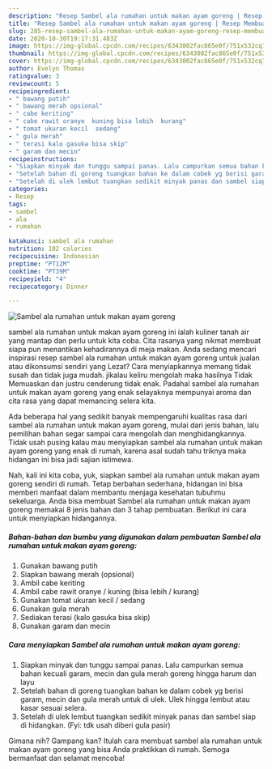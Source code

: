 ```yaml
---
description: "Resep Sambel ala rumahan untuk makan ayam goreng | Resep Membuat Sambel ala rumahan untuk makan ayam goreng Yang Enak Dan Lezat"
title: "Resep Sambel ala rumahan untuk makan ayam goreng | Resep Membuat Sambel ala rumahan untuk makan ayam goreng Yang Enak Dan Lezat"
slug: 285-resep-sambel-ala-rumahan-untuk-makan-ayam-goreng-resep-membuat-sambel-ala-rumahan-untuk-makan-ayam-goreng-yang-enak-dan-lezat
date: 2020-10-30T19:17:31.483Z
image: https://img-global.cpcdn.com/recipes/6343002fac865e0f/751x532cq70/sambel-ala-rumahan-untuk-makan-ayam-goreng-foto-resep-utama.jpg
thumbnail: https://img-global.cpcdn.com/recipes/6343002fac865e0f/751x532cq70/sambel-ala-rumahan-untuk-makan-ayam-goreng-foto-resep-utama.jpg
cover: https://img-global.cpcdn.com/recipes/6343002fac865e0f/751x532cq70/sambel-ala-rumahan-untuk-makan-ayam-goreng-foto-resep-utama.jpg
author: Evelyn Thomas
ratingvalue: 3
reviewcount: 5
recipeingredient:
- " bawang putih"
- " bawang merah opsional"
- " cabe keriting"
- " cabe rawit oranye  kuning bisa lebih  kurang"
- " tomat ukuran kecil  sedang"
- " gula merah"
- " terasi kalo gasuka bisa skip"
- " garam dan mecin"
recipeinstructions:
- "Siapkan minyak dan tunggu sampai panas. Lalu campurkan semua bahan kecuali garam, mecin dan gula merah goreng hingga harum dan layu"
- "Setelah bahan di goreng tuangkan bahan ke dalam cobek yg berisi garam, mecin dan gula merah untuk di ulek. Ulek hingga lembut atau kasar sesuai selera."
- "Setelah di ulek lembut tuangkan sedikit minyak panas dan sambel siap di hidangkan. (Fyi: tdk usah diberi gula pasir)"
categories:
- Resep
tags:
- sambel
- ala
- rumahan

katakunci: sambel ala rumahan 
nutrition: 182 calories
recipecuisine: Indonesian
preptime: "PT12M"
cooktime: "PT39M"
recipeyield: "4"
recipecategory: Dinner

---
```



![Sambel ala rumahan untuk makan ayam goreng](https://img-global.cpcdn.com/recipes/6343002fac865e0f/751x532cq70/sambel-ala-rumahan-untuk-makan-ayam-goreng-foto-resep-utama.jpg)


sambel ala rumahan untuk makan ayam goreng ini ialah kuliner tanah air yang mantap dan perlu untuk kita coba. Cita rasanya yang nikmat membuat siapa pun menantikan kehadirannya di meja makan.
Anda sedang mencari inspirasi resep sambel ala rumahan untuk makan ayam goreng untuk jualan atau dikonsumsi sendiri yang Lezat? Cara menyiapkannya memang tidak susah dan tidak juga mudah. jikalau keliru mengolah maka hasilnya Tidak Memuaskan dan justru cenderung tidak enak. Padahal sambel ala rumahan untuk makan ayam goreng yang enak selayaknya mempunyai aroma dan cita rasa yang dapat memancing selera kita.



Ada beberapa hal yang sedikit banyak mempengaruhi kualitas rasa dari sambel ala rumahan untuk makan ayam goreng, mulai dari jenis bahan, lalu pemilihan bahan segar sampai cara mengolah dan menghidangkannya. Tidak usah pusing kalau mau menyiapkan sambel ala rumahan untuk makan ayam goreng yang enak di rumah, karena asal sudah tahu triknya maka hidangan ini bisa jadi sajian istimewa.


Nah, kali ini kita coba, yuk, siapkan sambel ala rumahan untuk makan ayam goreng sendiri di rumah. Tetap berbahan sederhana, hidangan ini bisa memberi manfaat dalam membantu menjaga kesehatan tubuhmu sekeluarga. Anda bisa membuat Sambel ala rumahan untuk makan ayam goreng memakai 8 jenis bahan dan 3 tahap pembuatan. Berikut ini cara untuk menyiapkan hidangannya.

<!--inarticleads1-->

##### Bahan-bahan dan bumbu yang digunakan dalam pembuatan Sambel ala rumahan untuk makan ayam goreng:

1. Gunakan  bawang putih
1. Siapkan  bawang merah (opsional)
1. Ambil  cabe keriting
1. Ambil  cabe rawit oranye / kuning (bisa lebih / kurang)
1. Gunakan  tomat ukuran kecil / sedang
1. Gunakan  gula merah
1. Sediakan  terasi (kalo gasuka bisa skip)
1. Gunakan  garam dan mecin




<!--inarticleads2-->

##### Cara menyiapkan Sambel ala rumahan untuk makan ayam goreng:

1. Siapkan minyak dan tunggu sampai panas. Lalu campurkan semua bahan kecuali garam, mecin dan gula merah goreng hingga harum dan layu
1. Setelah bahan di goreng tuangkan bahan ke dalam cobek yg berisi garam, mecin dan gula merah untuk di ulek. Ulek hingga lembut atau kasar sesuai selera.
1. Setelah di ulek lembut tuangkan sedikit minyak panas dan sambel siap di hidangkan. (Fyi: tdk usah diberi gula pasir)




Gimana nih? Gampang kan? Itulah cara membuat sambel ala rumahan untuk makan ayam goreng yang bisa Anda praktikkan di rumah. Semoga bermanfaat dan selamat mencoba!
